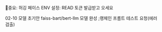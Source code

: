 📌중요: 허깅 페이스 ENV 설정: READ 토큰 발급받고 오세요

02-10 모델 초기안 faiss-bart/bert-llm 모델 완성
;랭체인 프롬트 테스트 요청(에러 검출)
